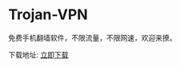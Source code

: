 # Trojan-VPN
免费手机翻墙软件，不限流量，不限网速，欢迎来撩。

下载地址: [立即下载](https://github.com/crosserR/Trojan-VPN/releases/download/1.1.1/Trojan-VPN.apk)
